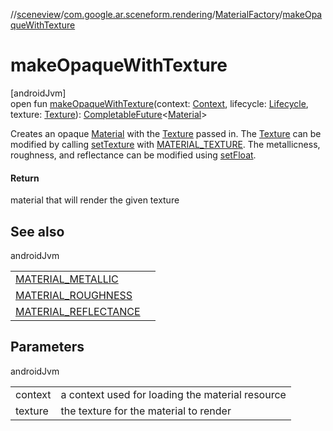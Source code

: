 //[sceneview](../../../index.md)/[com.google.ar.sceneform.rendering](../index.md)/[MaterialFactory](index.md)/[makeOpaqueWithTexture](make-opaque-with-texture.md)

# makeOpaqueWithTexture

[androidJvm]\
open fun [makeOpaqueWithTexture](make-opaque-with-texture.md)(context: [Context](https://developer.android.com/reference/kotlin/android/content/Context.html), lifecycle: [Lifecycle](https://developer.android.com/reference/kotlin/androidx/lifecycle/Lifecycle.html), texture: [Texture](../-texture/index.md)): [CompletableFuture](https://developer.android.com/reference/kotlin/java/util/concurrent/CompletableFuture.html)&lt;[Material](../-material/index.md)&gt;

Creates an opaque [Material](../-material/index.md) with the [Texture](../-texture/index.md) passed in. The [Texture](../-texture/index.md) can be modified by calling [setTexture](../-material/set-texture.md) with [MATERIAL_TEXTURE](-m-a-t-e-r-i-a-l_-t-e-x-t-u-r-e.md). The metallicness, roughness, and reflectance can be modified using [setFloat](../-material/set-float.md).

#### Return

material that will render the given texture

## See also

androidJvm

| | |
|---|---|
| [MATERIAL_METALLIC](-m-a-t-e-r-i-a-l_-m-e-t-a-l-l-i-c.md) |  |
| [MATERIAL_ROUGHNESS](-m-a-t-e-r-i-a-l_-r-o-u-g-h-n-e-s-s.md) |  |
| [MATERIAL_REFLECTANCE](-m-a-t-e-r-i-a-l_-r-e-f-l-e-c-t-a-n-c-e.md) |  |

## Parameters

androidJvm

| | |
|---|---|
| context | a context used for loading the material resource |
| texture | the texture for the material to render |
